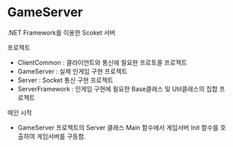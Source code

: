 # GameServer
.NET Framework를 이용한 Scoket 서버

프로젝트
- ClientCommon : 클라이언트와 통신에 필요한 프로토콜 프로젝트
- GameServer : 실제 인게임 구현 프로젝트
- Server : Socket 통신 구현 프로젝트
- ServerFramework : 인게임 구현에 필요한 Base클래스 및 Util클래스의 집합 프로젝트

메인 시작
- GameServer 프로젝트의 Server 클래스 Main 함수에서 게임서버 Init 함수를 호출하여 게임서버를 구동함.
